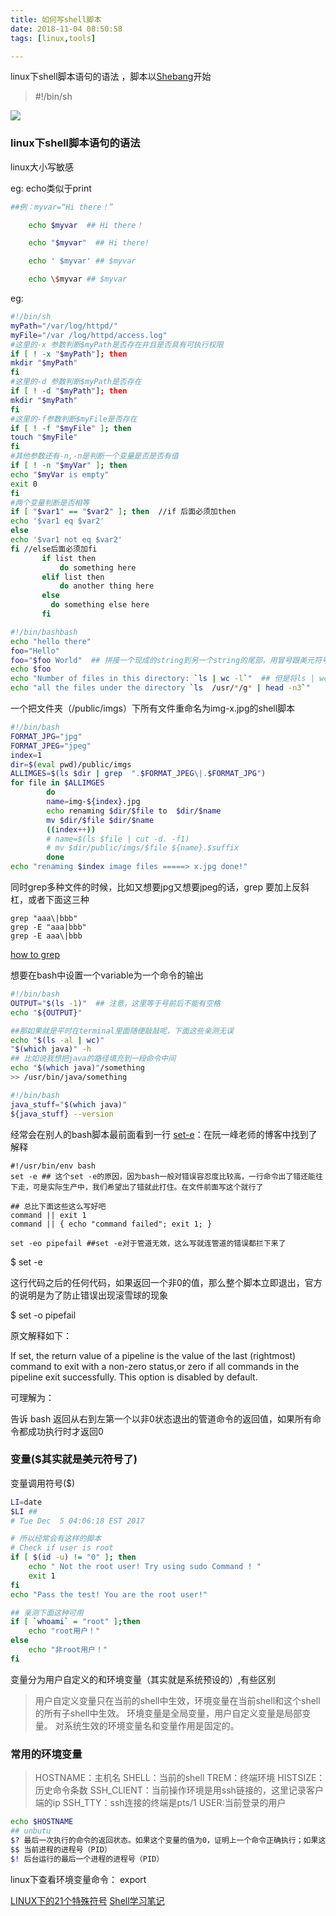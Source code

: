 ```yaml
---
title: 如何写shell脚本
date: 2018-11-04 08:50:58
tags: [linux,tools]

---
```


linux下shell脚本语句的语法
，脚本以[Shebang](https://en.wikipedia.org/wiki/Shebang_(Unix))开始
> #!/bin/sh


![](https://www.haldir66.ga/static/imgs/timg.jpg)
<!--more-->


### linux下shell脚本语句的语法
linux大小写敏感


eg: echo类似于print
```bash
##例：myvar=“Hi there！”

    echo $myvar  ## Hi there！

    echo "$myvar"  ## Hi there!

    echo ' $myvar' ## $myvar

    echo \$myvar ## $myvar
```

eg:
```bash
#!/bin/sh
myPath="/var/log/httpd/"
myFile="/var /log/httpd/access.log"
#这里的-x 参数判断$myPath是否存在并且是否具有可执行权限
if [ ! -x "$myPath"]; then
mkdir "$myPath"
fi
#这里的-d 参数判断$myPath是否存在
if [ ! -d "$myPath"]; then
mkdir "$myPath"
fi
#这里的-f参数判断$myFile是否存在
if [ ! -f "$myFile" ]; then
touch "$myFile"
fi
#其他参数还有-n,-n是判断一个变量是否是否有值
if [ ! -n "$myVar" ]; then
echo "$myVar is empty"
exit 0
fi
#两个变量判断是否相等
if [ "$var1" == "$var2" ]; then  //if 后面必须加then
echo '$var1 eq $var2'
else
echo '$var1 not eq $var2'
fi //else后面必须加fi
       if list then
           do something here
       elif list then
           do another thing here
       else
         do something else here
       fi  
```


```bash
#!/bin/bashbash
echo "hello there"
foo="Hello"
foo="$foo World"  ## 拼接一个现成的string到另一个string的尾部，用冒号跟美元符号就好了
echo $foo
echo "Number of files in this directory: `ls | wc -l`"  ## 但是将ls | wc -l的输出作为一个String拼接到一个string中，用单引号
echo "all the files under the directory `ls  /usr/*/g* | head -n3`"

```

一个把文件夹（/public/imgs）下所有文件重命名为img-x.jpg的shell脚本
```bash
#!/bin/bash
FORMAT_JPG="jpg"
FORMAT_JPEG="jpeg"
index=1
dir=$(eval pwd)/public/imgs
ALLIMGES=$(ls $dir | grep  ".$FORMAT_JPEG\|.$FORMAT_JPG")
for file in $ALLIMGES
        do
        name=img-${index}.jpg
        echo renaming $dir/$file to  $dir/$name
        mv $dir/$file $dir/$name
        ((index++))
        # name=$(ls $file | cut -d. -f1)
        # mv $dir/public/imgs/$file ${name}.$suffix
        done
echo "renaming $index image files =====> x.jpg done!"
```
同时grep多种文件的时候，比如又想要jpg又想要jpeg的话，grep 要加上反斜杠，或者下面这三种
```
grep "aaa\|bbb"
grep -E "aaa|bbb"
grep -E aaa\|bbb
```
[how to grep](https://www.cyberciti.biz/faq/howto-use-grep-command-in-linux-unix/)

想要在bash中设置一个variable为一个命令的输出
```bash
#!/bin/bash
OUTPUT="$(ls -1)"  ## 注意，这里等于号前后不能有空格
echo "${OUTPUT}"

##那如果就是平时在terminal里面随便敲敲呢，下面这些亲测无误
echo "$(ls -al | wc)"
"$(which java)" -h
## 比如说我想把java的路径填充到一段命令中间
echo "$(which java)"/something
>> /usr/bin/java/something

#!/bin/bash
java_stuff="$(which java)"
${java_stuff} --version
```


经常会在别人的bash脚本最前面看到一行 [set-e](http://www.ruanyifeng.com/blog/2017/11/bash-set.html)：在阮一峰老师的博客中找到了解释
```
#!/usr/bin/env bash
set -e ## 这个set -e的原因，因为bash一般对错误容忍度比较高，一行命令出了错还能往下走，可是实际生产中，我们希望出了错就此打住。在文件前面写这个就行了

## 总比下面这些这么写好吧
command || exit 1 
command || { echo "command failed"; exit 1; }

set -eo pipefail ##set -e对于管道无效，这么写就连管道的错误都拦下来了
```

$ set -e

这行代码之后的任何代码，如果返回一个非0的值，那么整个脚本立即退出，官方的说明是为了防止错误出现滚雪球的现象

$ set -o pipefail

原文解释如下：

If set, the return value of a pipeline is the value of the last (rightmost) command to exit with a non-zero status,or zero if all commands in the pipeline exit successfully. This option is disabled by default.

可理解为：

告诉 bash 返回从右到左第一个以非0状态退出的管道命令的返回值，如果所有命令都成功执行时才返回0


### 变量($其实就是美元符号了)
变量调用符号($)
```bash
LI=date
$LI ##
# Tue Dec  5 04:06:18 EST 2017

# 所以经常会有这样的脚本
# Check if user is root
if [ $(id -u) != "0" ]; then
    echo " Not the root user! Try using sudo Command ! "
    exit 1
fi
echo "Pass the test! You are the root user!"

## 亲测下面这种可用
if [ `whoami` = "root" ];then  
    echo "root用户！"  
else  
    echo "非root用户！"  
fi
```



变量分为用户自定义的和环境变量（其实就是系统预设的）,有些区别
> 用户自定义变量只在当前的shell中生效，环境变量在当前shell和这个shell的所有子shell中生效。
环境变量是全局变量，用户自定义变量是局部变量。
对系统生效的环境变量名和变量作用是固定的。

### 常用的环境变量
> HOSTNAME：主机名
SHELL：当前的shell
TREM：终端环境
HISTSIZE：历史命令条数
SSH_CLIENT：当前操作环境是用ssh链接的，这里记录客户端的ip
SSH_TTY：ssh连接的终端是pts/1
USER:当前登录的用户

```bash
echo $HOSTNAME
## unbutu
$? 最后一次执行的命令的返回状态。如果这个变量的值为0，证明上一个命令正确执行；如果这个变量的值非0（具体是哪个数，由命令自己决定），则证明上一个命令执行不正确了。
$$ 当前进程的进程号（PID）
$! 后台运行的最后一个进程的进程号（PID）
```

linux下查看环境变量命令：
export


[LINUX下的21个特殊符号](http://blog.51cto.com/litaotao/1187983)
[Shell学习笔记](https://notes.wanghao.work/2015-06-02-Shell%E5%AD%A6%E4%B9%A0%E7%AC%94%E8%AE%B0.html)
